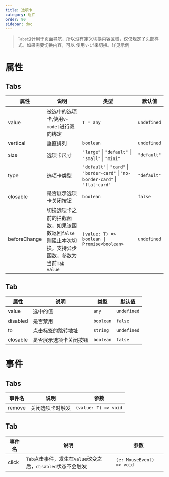 ```yaml
---
title: 选项卡
category: 组件
order: 90
sidebar: doc
---
```


> `Tabs`设计用于页面导航，所以没有定义切换内容区域，仅仅规定了头部样式。如果需要切换内容，可以
> 使用`v-if`来切换。详见示例

# 属性

## Tabs

| 属性 | 说明 | 类型 | 默认值 |
| --- | --- | --- | --- |
| value | 被选中的选项卡,使用`v-model`进行双向绑定 | `T = any` | `undefined`|
| vertical | 垂直排列 | `boolean` | `undefined` |
| size | 选项卡尺寸 | `"large"` &#124; `"default"` &#124; `"small"` &#124; `"mini"` | `"default"` |
| type | 选项卡类型 | `"default"` &#124; `"card"` &#124; `"border-card"` &#124; `"no-border-card"` &#124; `"flat-card"`| `"default"` |
| closable | 是否展示选项卡关闭按钮 | `boolean` | `false` |
| beforeChange | 切换选项卡之前的拦截函数，如果该函数返回`false`则阻止本次切换，支持异步函数，参数为当前`Tab` `value` | <code>(value: T) => boolean &#124; Promise&lt;boolean&gt;</code> | `undefined` |

## Tab

| 属性 | 说明 | 类型 | 默认值 |
| --- | --- | --- | --- |
| value | 选中的值 | `any` | `undefined` |
| disabled | 是否禁用 | `boolean` | `false` |
| to | 点击标签的跳转地址 | `string` | `undefined` |
| closable | 是否展示选项卡关闭按钮 | `boolean` | `false` |

# 事件

## Tabs

| 事件名 | 说明 | 参数 |
| --- | --- | --- |
| remove | 关闭选项卡时触发 | `(value: T) => void` |

## Tab

| 事件名 | 说明 | 参数 |
| --- | --- | --- |
| click | `Tab`点击事件，发生在`value`改变之后，`disabled`状态不会触发 | `(e: MouseEvent) => void` |
